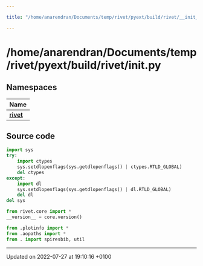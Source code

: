 ```yaml
---

title: "/home/anarendran/Documents/temp/rivet/pyext/build/rivet/__init__.py"

---
```


# /home/anarendran/Documents/temp/rivet/pyext/build/rivet/__init__.py



## Namespaces

| Name           |
| -------------- |
| **[rivet](http://example.org/namespaces/namespacerivet/)**  |




## Source code

```python
import sys
try:
    import ctypes
    sys.setdlopenflags(sys.getdlopenflags() | ctypes.RTLD_GLOBAL)
    del ctypes
except:
    import dl
    sys.setdlopenflags(sys.getdlopenflags() | dl.RTLD_GLOBAL)
    del dl
del sys

from rivet.core import *
__version__ = core.version()

from .plotinfo import *
from .aopaths import *
from . import spiresbib, util
```


-------------------------------

Updated on 2022-07-27 at 19:10:16 +0100
